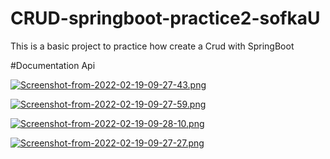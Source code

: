# CRUD-springboot-practice2-sofkaU
This is a basic project to practice how create a Crud with SpringBoot

#Documentation Api

[![Screenshot-from-2022-02-19-09-27-43.png](https://i.postimg.cc/cLNZkqzq/Screenshot-from-2022-02-19-09-27-43.png)](https://postimg.cc/vcXpDKMX)

[![Screenshot-from-2022-02-19-09-27-59.png](https://i.postimg.cc/X754gNQc/Screenshot-from-2022-02-19-09-27-59.png)](https://postimg.cc/MvzC6wkv)

[![Screenshot-from-2022-02-19-09-28-10.png](https://i.postimg.cc/85nNZj2w/Screenshot-from-2022-02-19-09-28-10.png)](https://postimg.cc/S28BsNNz)

[![Screenshot-from-2022-02-19-09-27-27.png](https://i.postimg.cc/QdxsZgjS/Screenshot-from-2022-02-19-09-27-27.png)](https://postimg.cc/vcjCWVg6)
